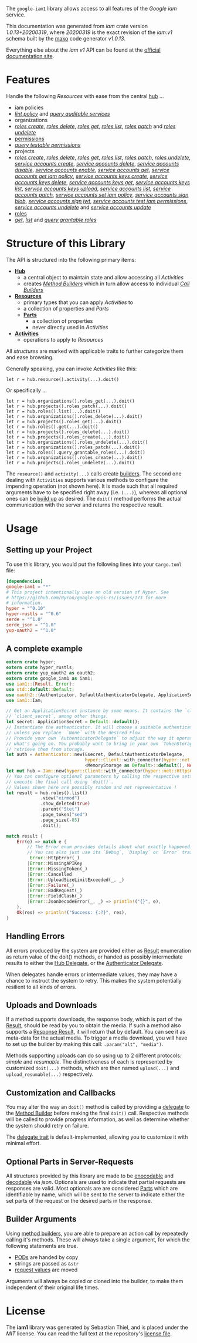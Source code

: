 <!---
DO NOT EDIT !
This file was generated automatically from 'src/mako/api/README.md.mako'
DO NOT EDIT !
-->
The `google-iam1` library allows access to all features of the *Google iam* service.

This documentation was generated from *iam* crate version *1.0.13+20200319*, where *20200319* is the exact revision of the *iam:v1* schema built by the [mako](http://www.makotemplates.org/) code generator *v1.0.13*.

Everything else about the *iam* *v1* API can be found at the
[official documentation site](https://cloud.google.com/iam/).
# Features

Handle the following *Resources* with ease from the central [hub](https://docs.rs/google-iam1/1.0.13+20200319/google_iam1/struct.Iam.html) ... 

* iam policies
 * [*lint policy*](https://docs.rs/google-iam1/1.0.13+20200319/google_iam1/struct.IamPolicyLintPolicyCall.html) and [*query auditable services*](https://docs.rs/google-iam1/1.0.13+20200319/google_iam1/struct.IamPolicyQueryAuditableServiceCall.html)
* organizations
 * [*roles create*](https://docs.rs/google-iam1/1.0.13+20200319/google_iam1/struct.OrganizationRoleCreateCall.html), [*roles delete*](https://docs.rs/google-iam1/1.0.13+20200319/google_iam1/struct.OrganizationRoleDeleteCall.html), [*roles get*](https://docs.rs/google-iam1/1.0.13+20200319/google_iam1/struct.OrganizationRoleGetCall.html), [*roles list*](https://docs.rs/google-iam1/1.0.13+20200319/google_iam1/struct.OrganizationRoleListCall.html), [*roles patch*](https://docs.rs/google-iam1/1.0.13+20200319/google_iam1/struct.OrganizationRolePatchCall.html) and [*roles undelete*](https://docs.rs/google-iam1/1.0.13+20200319/google_iam1/struct.OrganizationRoleUndeleteCall.html)
* [permissions](https://docs.rs/google-iam1/1.0.13+20200319/google_iam1/struct.Permission.html)
 * [*query testable permissions*](https://docs.rs/google-iam1/1.0.13+20200319/google_iam1/struct.PermissionQueryTestablePermissionCall.html)
* projects
 * [*roles create*](https://docs.rs/google-iam1/1.0.13+20200319/google_iam1/struct.ProjectRoleCreateCall.html), [*roles delete*](https://docs.rs/google-iam1/1.0.13+20200319/google_iam1/struct.ProjectRoleDeleteCall.html), [*roles get*](https://docs.rs/google-iam1/1.0.13+20200319/google_iam1/struct.ProjectRoleGetCall.html), [*roles list*](https://docs.rs/google-iam1/1.0.13+20200319/google_iam1/struct.ProjectRoleListCall.html), [*roles patch*](https://docs.rs/google-iam1/1.0.13+20200319/google_iam1/struct.ProjectRolePatchCall.html), [*roles undelete*](https://docs.rs/google-iam1/1.0.13+20200319/google_iam1/struct.ProjectRoleUndeleteCall.html), [*service accounts create*](https://docs.rs/google-iam1/1.0.13+20200319/google_iam1/struct.ProjectServiceAccountCreateCall.html), [*service accounts delete*](https://docs.rs/google-iam1/1.0.13+20200319/google_iam1/struct.ProjectServiceAccountDeleteCall.html), [*service accounts disable*](https://docs.rs/google-iam1/1.0.13+20200319/google_iam1/struct.ProjectServiceAccountDisableCall.html), [*service accounts enable*](https://docs.rs/google-iam1/1.0.13+20200319/google_iam1/struct.ProjectServiceAccountEnableCall.html), [*service accounts get*](https://docs.rs/google-iam1/1.0.13+20200319/google_iam1/struct.ProjectServiceAccountGetCall.html), [*service accounts get iam policy*](https://docs.rs/google-iam1/1.0.13+20200319/google_iam1/struct.ProjectServiceAccountGetIamPolicyCall.html), [*service accounts keys create*](https://docs.rs/google-iam1/1.0.13+20200319/google_iam1/struct.ProjectServiceAccountKeyCreateCall.html), [*service accounts keys delete*](https://docs.rs/google-iam1/1.0.13+20200319/google_iam1/struct.ProjectServiceAccountKeyDeleteCall.html), [*service accounts keys get*](https://docs.rs/google-iam1/1.0.13+20200319/google_iam1/struct.ProjectServiceAccountKeyGetCall.html), [*service accounts keys list*](https://docs.rs/google-iam1/1.0.13+20200319/google_iam1/struct.ProjectServiceAccountKeyListCall.html), [*service accounts keys upload*](https://docs.rs/google-iam1/1.0.13+20200319/google_iam1/struct.ProjectServiceAccountKeyUploadCall.html), [*service accounts list*](https://docs.rs/google-iam1/1.0.13+20200319/google_iam1/struct.ProjectServiceAccountListCall.html), [*service accounts patch*](https://docs.rs/google-iam1/1.0.13+20200319/google_iam1/struct.ProjectServiceAccountPatchCall.html), [*service accounts set iam policy*](https://docs.rs/google-iam1/1.0.13+20200319/google_iam1/struct.ProjectServiceAccountSetIamPolicyCall.html), [*service accounts sign blob*](https://docs.rs/google-iam1/1.0.13+20200319/google_iam1/struct.ProjectServiceAccountSignBlobCall.html), [*service accounts sign jwt*](https://docs.rs/google-iam1/1.0.13+20200319/google_iam1/struct.ProjectServiceAccountSignJwtCall.html), [*service accounts test iam permissions*](https://docs.rs/google-iam1/1.0.13+20200319/google_iam1/struct.ProjectServiceAccountTestIamPermissionCall.html), [*service accounts undelete*](https://docs.rs/google-iam1/1.0.13+20200319/google_iam1/struct.ProjectServiceAccountUndeleteCall.html) and [*service accounts update*](https://docs.rs/google-iam1/1.0.13+20200319/google_iam1/struct.ProjectServiceAccountUpdateCall.html)
* [roles](https://docs.rs/google-iam1/1.0.13+20200319/google_iam1/struct.Role.html)
 * [*get*](https://docs.rs/google-iam1/1.0.13+20200319/google_iam1/struct.RoleGetCall.html), [*list*](https://docs.rs/google-iam1/1.0.13+20200319/google_iam1/struct.RoleListCall.html) and [*query grantable roles*](https://docs.rs/google-iam1/1.0.13+20200319/google_iam1/struct.RoleQueryGrantableRoleCall.html)




# Structure of this Library

The API is structured into the following primary items:

* **[Hub](https://docs.rs/google-iam1/1.0.13+20200319/google_iam1/struct.Iam.html)**
    * a central object to maintain state and allow accessing all *Activities*
    * creates [*Method Builders*](https://docs.rs/google-iam1/1.0.13+20200319/google_iam1/trait.MethodsBuilder.html) which in turn
      allow access to individual [*Call Builders*](https://docs.rs/google-iam1/1.0.13+20200319/google_iam1/trait.CallBuilder.html)
* **[Resources](https://docs.rs/google-iam1/1.0.13+20200319/google_iam1/trait.Resource.html)**
    * primary types that you can apply *Activities* to
    * a collection of properties and *Parts*
    * **[Parts](https://docs.rs/google-iam1/1.0.13+20200319/google_iam1/trait.Part.html)**
        * a collection of properties
        * never directly used in *Activities*
* **[Activities](https://docs.rs/google-iam1/1.0.13+20200319/google_iam1/trait.CallBuilder.html)**
    * operations to apply to *Resources*

All *structures* are marked with applicable traits to further categorize them and ease browsing.

Generally speaking, you can invoke *Activities* like this:

```Rust,ignore
let r = hub.resource().activity(...).doit()
```

Or specifically ...

```ignore
let r = hub.organizations().roles_get(...).doit()
let r = hub.projects().roles_patch(...).doit()
let r = hub.roles().list(...).doit()
let r = hub.organizations().roles_delete(...).doit()
let r = hub.projects().roles_get(...).doit()
let r = hub.roles().get(...).doit()
let r = hub.projects().roles_delete(...).doit()
let r = hub.projects().roles_create(...).doit()
let r = hub.organizations().roles_undelete(...).doit()
let r = hub.organizations().roles_patch(...).doit()
let r = hub.roles().query_grantable_roles(...).doit()
let r = hub.organizations().roles_create(...).doit()
let r = hub.projects().roles_undelete(...).doit()
```

The `resource()` and `activity(...)` calls create [builders][builder-pattern]. The second one dealing with `Activities` 
supports various methods to configure the impending operation (not shown here). It is made such that all required arguments have to be 
specified right away (i.e. `(...)`), whereas all optional ones can be [build up][builder-pattern] as desired.
The `doit()` method performs the actual communication with the server and returns the respective result.

# Usage

## Setting up your Project

To use this library, you would put the following lines into your `Cargo.toml` file:

```toml
[dependencies]
google-iam1 = "*"
# This project intentionally uses an old version of Hyper. See
# https://github.com/Byron/google-apis-rs/issues/173 for more
# information.
hyper = "^0.10"
hyper-rustls = "^0.6"
serde = "^1.0"
serde_json = "^1.0"
yup-oauth2 = "^1.0"
```

## A complete example

```Rust
extern crate hyper;
extern crate hyper_rustls;
extern crate yup_oauth2 as oauth2;
extern crate google_iam1 as iam1;
use iam1::{Result, Error};
use std::default::Default;
use oauth2::{Authenticator, DefaultAuthenticatorDelegate, ApplicationSecret, MemoryStorage};
use iam1::Iam;

// Get an ApplicationSecret instance by some means. It contains the `client_id` and 
// `client_secret`, among other things.
let secret: ApplicationSecret = Default::default();
// Instantiate the authenticator. It will choose a suitable authentication flow for you, 
// unless you replace  `None` with the desired Flow.
// Provide your own `AuthenticatorDelegate` to adjust the way it operates and get feedback about 
// what's going on. You probably want to bring in your own `TokenStorage` to persist tokens and
// retrieve them from storage.
let auth = Authenticator::new(&secret, DefaultAuthenticatorDelegate,
                              hyper::Client::with_connector(hyper::net::HttpsConnector::new(hyper_rustls::TlsClient::new())),
                              <MemoryStorage as Default>::default(), None);
let mut hub = Iam::new(hyper::Client::with_connector(hyper::net::HttpsConnector::new(hyper_rustls::TlsClient::new())), auth);
// You can configure optional parameters by calling the respective setters at will, and
// execute the final call using `doit()`.
// Values shown here are possibly random and not representative !
let result = hub.roles().list()
             .view("eirmod")
             .show_deleted(true)
             .parent("Stet")
             .page_token("sed")
             .page_size(-85)
             .doit();

match result {
    Err(e) => match e {
        // The Error enum provides details about what exactly happened.
        // You can also just use its `Debug`, `Display` or `Error` traits
         Error::HttpError(_)
        |Error::MissingAPIKey
        |Error::MissingToken(_)
        |Error::Cancelled
        |Error::UploadSizeLimitExceeded(_, _)
        |Error::Failure(_)
        |Error::BadRequest(_)
        |Error::FieldClash(_)
        |Error::JsonDecodeError(_, _) => println!("{}", e),
    },
    Ok(res) => println!("Success: {:?}", res),
}

```
## Handling Errors

All errors produced by the system are provided either as [Result](https://docs.rs/google-iam1/1.0.13+20200319/google_iam1/enum.Result.html) enumeration as return value of 
the doit() methods, or handed as possibly intermediate results to either the 
[Hub Delegate](https://docs.rs/google-iam1/1.0.13+20200319/google_iam1/trait.Delegate.html), or the [Authenticator Delegate](https://docs.rs/yup-oauth2/*/yup_oauth2/trait.AuthenticatorDelegate.html).

When delegates handle errors or intermediate values, they may have a chance to instruct the system to retry. This 
makes the system potentially resilient to all kinds of errors.

## Uploads and Downloads
If a method supports downloads, the response body, which is part of the [Result](https://docs.rs/google-iam1/1.0.13+20200319/google_iam1/enum.Result.html), should be
read by you to obtain the media.
If such a method also supports a [Response Result](https://docs.rs/google-iam1/1.0.13+20200319/google_iam1/trait.ResponseResult.html), it will return that by default.
You can see it as meta-data for the actual media. To trigger a media download, you will have to set up the builder by making
this call: `.param("alt", "media")`.

Methods supporting uploads can do so using up to 2 different protocols: 
*simple* and *resumable*. The distinctiveness of each is represented by customized 
`doit(...)` methods, which are then named `upload(...)` and `upload_resumable(...)` respectively.

## Customization and Callbacks

You may alter the way an `doit()` method is called by providing a [delegate](https://docs.rs/google-iam1/1.0.13+20200319/google_iam1/trait.Delegate.html) to the 
[Method Builder](https://docs.rs/google-iam1/1.0.13+20200319/google_iam1/trait.CallBuilder.html) before making the final `doit()` call. 
Respective methods will be called to provide progress information, as well as determine whether the system should 
retry on failure.

The [delegate trait](https://docs.rs/google-iam1/1.0.13+20200319/google_iam1/trait.Delegate.html) is default-implemented, allowing you to customize it with minimal effort.

## Optional Parts in Server-Requests

All structures provided by this library are made to be [enocodable](https://docs.rs/google-iam1/1.0.13+20200319/google_iam1/trait.RequestValue.html) and 
[decodable](https://docs.rs/google-iam1/1.0.13+20200319/google_iam1/trait.ResponseResult.html) via *json*. Optionals are used to indicate that partial requests are responses 
are valid.
Most optionals are are considered [Parts](https://docs.rs/google-iam1/1.0.13+20200319/google_iam1/trait.Part.html) which are identifiable by name, which will be sent to 
the server to indicate either the set parts of the request or the desired parts in the response.

## Builder Arguments

Using [method builders](https://docs.rs/google-iam1/1.0.13+20200319/google_iam1/trait.CallBuilder.html), you are able to prepare an action call by repeatedly calling it's methods.
These will always take a single argument, for which the following statements are true.

* [PODs][wiki-pod] are handed by copy
* strings are passed as `&str`
* [request values](https://docs.rs/google-iam1/1.0.13+20200319/google_iam1/trait.RequestValue.html) are moved

Arguments will always be copied or cloned into the builder, to make them independent of their original life times.

[wiki-pod]: http://en.wikipedia.org/wiki/Plain_old_data_structure
[builder-pattern]: http://en.wikipedia.org/wiki/Builder_pattern
[google-go-api]: https://github.com/google/google-api-go-client

# License
The **iam1** library was generated by Sebastian Thiel, and is placed 
under the *MIT* license.
You can read the full text at the repository's [license file][repo-license].

[repo-license]: https://github.com/Byron/google-apis-rsblob/master/LICENSE.md
